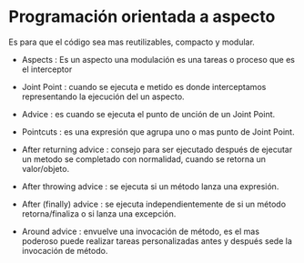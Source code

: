 # Programación orientada a aspecto

Es para que el código sea mas reutilizables, compacto y modular.
* Aspects : Es un aspecto una modulación es una tareas o proceso que es el interceptor

* Joint Point : cuando se ejecuta e metido es donde interceptamos representando la ejecución del un aspecto.

* Advice : es cuando se ejecuta el punto de unción de un Joint Point.

* Pointcuts : es una expresión que agrupa uno o mas punto de Joint Point.

* After returning advice : consejo para ser ejecutado después de ejecutar un metodo se completado con normalidad, cuando se retorna un valor/objeto.

* After throwing advice : se ejecuta si un método lanza una expresión.

* After (finally) advice : se ejecuta independientemente de si un método retorna/finaliza o si lanza una excepción.

* Around advice : envuelve una invocación de método, es el mas poderoso puede realizar tareas personalizadas antes y después sede la invocación de método.
